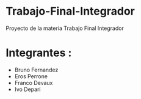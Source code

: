 # Trabajo-Final-Integrador
Proyecto de la materia Trabajo Final Integrador

# Integrantes :
- Bruno Fernandez
- Eros Perrone
- Franco Devaux
- Ivo Depari
